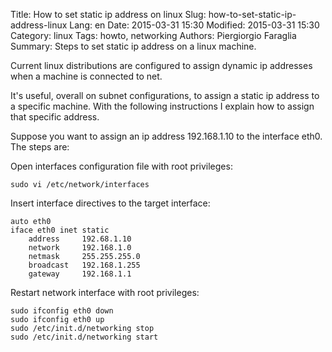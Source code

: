 Title: How to set static ip address on linux
Slug: how-to-set-static-ip-address-linux
Lang: en
Date: 2015-03-31 15:30
Modified: 2015-03-31 15:30
Category: linux
Tags: howto, networking
Authors: Piergiorgio Faraglia
Summary: Steps to set static ip address on a linux machine.

Current linux distributions are configured to assign dynamic ip addresses when a machine is connected to net.

It's useful, overall on subnet configurations, to assign a static ip address
to a specific machine. With the following instructions I explain how to assign
that specific address.

Suppose you want to assign an ip address 192.168.1.10 to the interface eth0. The steps are:

Open interfaces configuration file with root privileges:

    sudo vi /etc/network/interfaces

Insert interface directives to the target interface:

    auto eth0
    iface eth0 inet static
        address     192.68.1.10
        network     192.168.1.0
        netmask     255.255.255.0
        broadcast   192.168.1.255
        gateway     192.168.1.1

Restart network interface with root privileges:

    sudo ifconfig eth0 down
    sudo ifconfig eth0 up
    sudo /etc/init.d/networking stop
    sudo /etc/init.d/networking start
